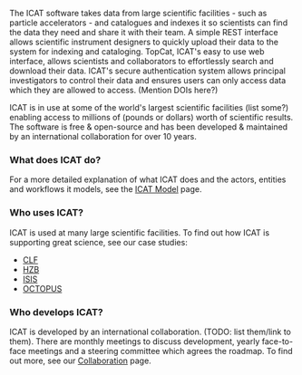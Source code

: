 The ICAT software takes data from large scientific facilities - such as particle accelerators - and catalogues and indexes it so scientists can find the data they need and share it with their team. A simple REST interface allows scientific instrument designers to quickly upload their data to the system for indexing and cataloging. TopCat, ICAT's easy to use web interface, allows scientists and collaborators to effortlessly search and download their data. ICAT's secure authentication system allows principal investigators to control their data and ensures users can only access data which they are allowed to access. (Mention DOIs here?)

ICAT is in use at some of the world's largest scientific facilities (list some?) enabling access to millions of (pounds or dollars) worth of scientific results. The software is free & open-source and has been developed & maintained by an international collaboration for over 10 years.

### What does ICAT do?
For a more detailed explanation of what ICAT does and the actors, entities and workflows it models, see the [ICAT Model](about/icat_model.md) page.

### Who uses ICAT?
ICAT is used at many large scientific facilities. To find out how ICAT is supporting great science, see our case studies:
- [CLF](about/clf.md)
- [HZB](about/hzb.md)
- [ISIS](about/isis.md)
- [OCTOPUS](about/octopus.md)

### Who develops ICAT?
ICAT is developed by an international collaboration. (TODO: list them/link to them). There are monthly meetings to discuss development, yearly face-to-face meetings and a steering committee which agrees the roadmap. To find out more, see our [Collaboration](about/collaboration.md) page.
